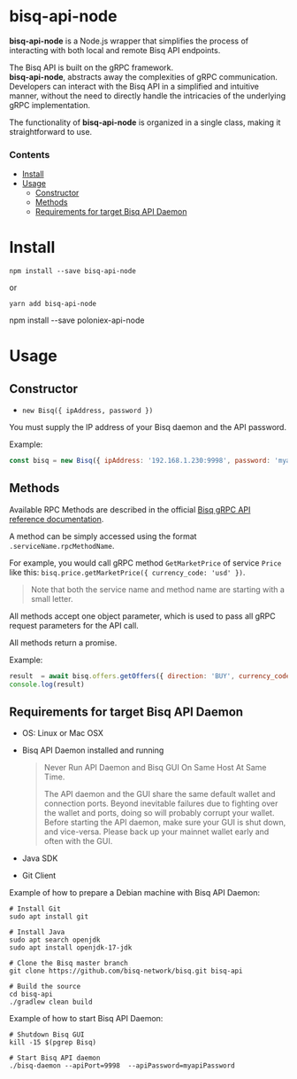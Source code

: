 bisq-api-node
=============

**bisq-api-node** is a Node.js wrapper that simplifies the process of interacting with both local and remote Bisq API endpoints.

The Bisq API is built on the gRPC framework.<br> 
**bisq-api-node**, abstracts away the complexities of gRPC communication. Developers can interact with the Bisq API in a simplified and intuitive manner, without the need to directly handle the intricacies of the underlying gRPC implementation.

The functionality of **bisq-api-node** is organized in a single class, making it straightforward to use.


### Contents
* [Install](#install)
* [Usage](#usage)
    * [Constructor](#constructor)
    * [Methods](#methods)
    * [Requirements for target Bisq API Daemon ](#requirements-for-target-bisq-api-daemon )


# Install

```shell
npm install --save bisq-api-node
```
or
```shell
yarn add bisq-api-node
```
npm install --save poloniex-api-node

# Usage

## Constructor

* `new Bisq({ ipAddress, password })`

You must supply the IP address of your Bisq daemon and the API password.

Example:

```js
const bisq = new Bisq({ ipAddress: '192.168.1.230:9998', password: 'myapiPassword' })
```


## Methods

Available RPC Methods are described in the official [Bisq gRPC API reference documentation](https://bisq-network.github.io/slate/#introduction).

A method can be simply accessed using the format `.serviceName.rpcMethodName`.

For example, you would call gRPC method `GetMarketPrice` of service `Price` like this:  `bisq.price.getMarketPrice({ currency_code: 'usd' })`.
> Note that both the service name and method name are starting with a small letter.

All methods accept one object parameter, which is used to pass all gRPC request parameters for the API call.

All methods return a promise.

Example:
```js
result  = await bisq.offers.getOffers({ direction: 'BUY', currency_code: 'xmr'})
console.log(result)
```


## Requirements for target Bisq API Daemon 

* OS: Linux or Mac OSX

* Bisq API Daemon installed and running 

  > Never Run API Daemon and Bisq GUI On Same Host At Same Time.
  > 
  > The API daemon and the GUI share the same default wallet and connection ports. Beyond inevitable failures due to fighting over the wallet and ports, doing so will probably corrupt your wallet. Before starting the API daemon, make sure your GUI is shut down, and vice-versa. Please back up your mainnet wallet early and often with the GUI.

* Java SDK

* Git Client

Example of how to prepare a Debian machine with Bisq API Daemon:

```shell
# Install Git
sudo apt install git

# Install Java
sudo apt search openjdk
sudo apt install openjdk-17-jdk

# Clone the Bisq master branch  
git clone https://github.com/bisq-network/bisq.git bisq-api

# Build the source
cd bisq-api
./gradlew clean build
```

Example of how to start Bisq API Daemon:
```shell
# Shutdown Bisq GUI
kill -15 $(pgrep Bisq)

# Start Bisq API daemon
./bisq-daemon --apiPort=9998  --apiPassword=myapiPassword
```


